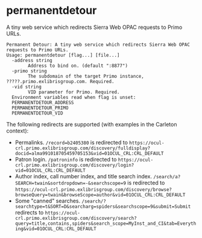 # permanentdetour
A tiny web service which redirects Sierra Web OPAC requests to Primo URLs. 

```
Permanent Detour: A tiny web service which redirects Sierra Web OPAC requests to Primo URLs.
Usage: permanentdetour [flag...] [file...]
  -address string
        Address to bind on. (default ":8877")
  -primo string
        The subdomain of the target Primo instance, ?????.primo.exlibrisgroup.com. Required.
  -vid string
        VID parameter for Primo. Required.
  Environment variables read when flag is unset:
  PERMANENTDETOUR_ADDRESS
  PERMANENTDETOUR_PRIMO
  PERMANENTDETOUR_VID
```

The following redirects are supported (with examples in the Carleton context):

- Permalinks. `/record=b2405380` is redirected to `https://ocul-crl.primo.exlibrisgroup.com/discovery/fulldisplay?docid=alma991018705459705153&vid=01OCUL_CRL:CRL_DEFAULT`
- Patron login. `/patroninfo` is redirected to `https://ocul-crl.primo.exlibrisgroup.com/discovery/login?vid=01OCUL_CRL:CRL_DEFAULT`
- Author index, call number index, and title search index. `/search/a?SEARCH=twain&sortdropdown=-&searchscope=9` is redirected to `https://ocul-crl.primo.exlibrisgroup.com/discovery/browse?browseQuery=twain&browseScope=author&vid=01OCUL_CRL:CRL_DEFAULT`
- Some "canned" searches. `/search/?searchtype=t&SORT=D&searcharg=spiders&searchscope=9&submit=Submit` redirects to `https://ocul-crl.primo.exlibrisgroup.com/discovery/search?query=title,contains,spiders&search_scope=MyInst_and_CI&tab=Everything&vid=01OCUL_CRL:CRL_DEFAULT`
